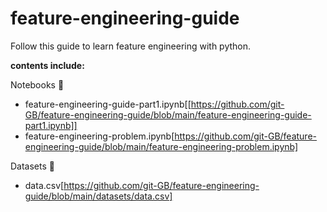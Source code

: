 # feature-engineering-guide
Follow this guide to learn feature engineering with python.

**contents include:** 

Notebooks 📕
- feature-engineering-guide-part1.ipynb[[https://github.com/git-GB/feature-engineering-guide/blob/main/feature-engineering-guide-part1.ipynb]]
- feature-engineering-problem.ipynb[https://github.com/git-GB/feature-engineering-guide/blob/main/feature-engineering-problem.ipynb]

Datasets 📁
- data.csv[https://github.com/git-GB/feature-engineering-guide/blob/main/datasets/data.csv]
